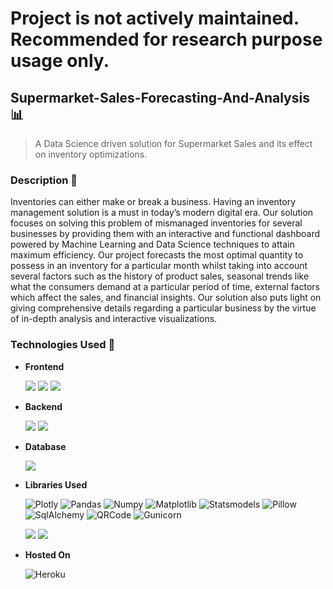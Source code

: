 # Project is not actively maintained. Recommended for research purpose usage only.

## Supermarket-Sales-Forecasting-And-Analysis :bar_chart:
> A Data Science driven solution for Supermarket Sales and its effect on inventory optimizations.

### Description :blue_book:
Inventories can either make or break a business. Having an inventory management solution is a must in today’s modern digital era.
Our solution focuses on solving this problem of mismanaged inventories for several businesses by providing them with an interactive and functional dashboard powered by Machine Learning and Data Science techniques to attain maximum efficiency. Our project forecasts the most optimal quantity to possess in an inventory for a particular month whilst taking into account several factors such as the history of product sales, seasonal trends like what the consumers demand at a particular period of time, external factors which affect the sales, and financial insights. Our solution also puts light on giving comprehensive details regarding a particular business by the virtue of in-depth analysis and interactive visualizations.


### Technologies Used :hamburger:
* **Frontend**

  <img src="https://img.shields.io/badge/HTML5-E34F26?style=for-the-badge&logo=html5&logoColor=white" /> <img src="https://img.shields.io/badge/CSS3-1572B6?style=for-the-badge&logo=css3&logoColor=white" /> <img src="https://img.shields.io/badge/jQuery-0769AD?style=for-the-badge&logo=jquery&logoColor=white">
* **Backend**
  
  <img src="https://img.shields.io/badge/Python-14354C?style=for-the-badge&logo=python&logoColor=white" /> <img src="https://img.shields.io/badge/Flask-000000?style=for-the-badge&logo=flask&logoColor=white">

* **Database**
  
  <img src="https://img.shields.io/badge/SQLite-07405E?style=for-the-badge&logo=sqlite&logoColor=white" />

* **Libraries Used**
  
  ![Plotly](https://img.shields.io/badge/Plotly-07405E)
  ![Pandas](https://img.shields.io/badge/Pandas-07405E)
  ![Numpy](https://img.shields.io/badge/Numpy-07405E)
  ![Matplotlib](https://img.shields.io/badge/Matplotlib-07405E)
  ![Statsmodels](https://img.shields.io/badge/Statsmodels-07405E)
  ![Pillow](https://img.shields.io/badge/Pillow-07405E)
  ![SqlAlchemy](https://img.shields.io/badge/SqlAlchemy-07405E)
  ![QRCode](https://img.shields.io/badge/QRCode-07405E)
  ![Gunicorn](https://img.shields.io/badge/Gunicorn-07405E)
  
  <img src="https://img.shields.io/badge/Made%20with-Jupyter-orange?style=for-the-badge&logo=Jupyter" /> <img src="https://img.shields.io/badge/Made%20with-VSCode-1f425f.svg?style=for-the-badge&logo=VSCode" />

* **Hosted On** 
  
  ![Heroku](https://img.shields.io/badge/Heroku-430098?style=for-the-badge&logo=heroku&logoColor=white)
